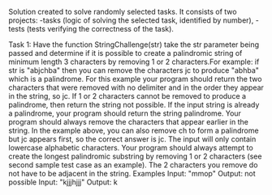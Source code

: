 Solution created to solve randomly selected tasks. It consists of two projects:
-tasks (logic of solving the selected task, identified by number),
-tests (tests verifying the correctness of the task).

Task 1:
Have the function StringChallenge(str) take the str parameter being passed and determine if it is possible to create a palindromic string of minimum length 3 characters by removing 1 or 2 characters.For example: if str is "abjchba" then you can remove the characters jc to produce "abhba" which is a palindrome. For this example your program should return the two characters that were removed with no delimiter and in the order they appear in the string, so jc. If 1 or 2 characters cannot be removed to produce a palindrome, then return the string not possible.
If the input string is already a palindrome, your program should return the string palindrome. Your program should always remove the characters that appear earlier in the string. In the example above, you can also remove ch to form a palindrome but jc appears first, so the correct answer is jc.
The input will only contain lowercase alphabetic characters. Your program should always attempt to create the longest palindromic substring by removing 1 or 2 characters (see second sample test case as an example). The 2 characters you remove do not have to be adjacent in the string.
Examples
Input: "mmop"
Output: not possible
Input: "kjjjhjjj"
Output: k



